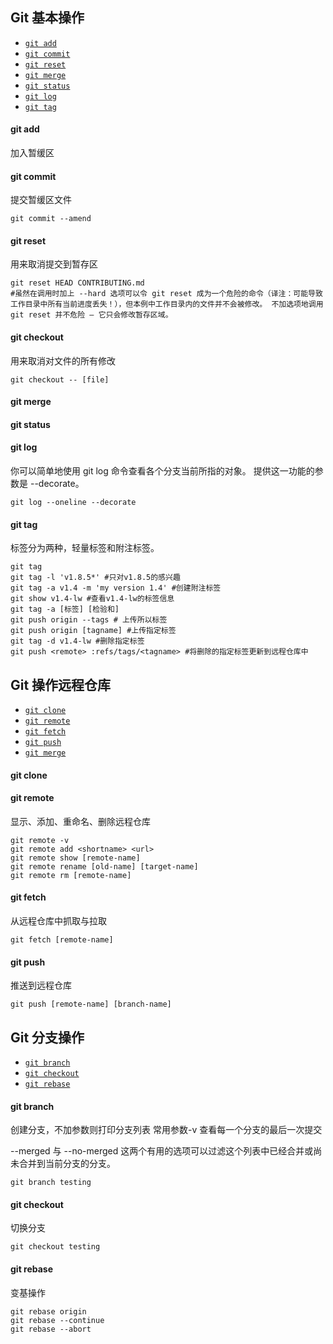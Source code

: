 ## Git 基本操作

- [`git add`](#git-add)
- [`git commit`](#git-commit)
- [`git reset`](#git-reset)
- [`git merge`](#git-merge)
- [`git status`](#git-status)
- [`git log`](#git-log)
- [`git tag`](#git-tag)

#### git add

加入暂缓区

#### git commit

提交暂缓区文件

```
git commit --amend

```

#### git reset

用来取消提交到暂存区

```
git reset HEAD CONTRIBUTING.md
#虽然在调用时加上 --hard 选项可以令 git reset 成为一个危险的命令（译注：可能导致工作目录中所有当前进度丢失！），但本例中工作目录内的文件并不会被修改。 不加选项地调用 git reset 并不危险 — 它只会修改暂存区域。
```

#### git checkout

用来取消对文件的所有修改

```
git checkout -- [file]
```

#### git merge

#### git status

#### git log

你可以简单地使用 git log 命令查看各个分支当前所指的对象。 提供这一功能的参数是 --decorate。

```
git log --oneline --decorate
```

#### git tag

标签分为两种，轻量标签和附注标签。

```
git tag
git tag -l 'v1.8.5*' #只对v1.8.5的感兴趣
git tag -a v1.4 -m 'my version 1.4' #创建附注标签
git show v1.4-lw #查看v1.4-lw的标签信息
git tag -a [标签] [检验和]
git push origin --tags # 上传所以标签
git push origin [tagname] #上传指定标签
git tag -d v1.4-lw #删除指定标签
git push <remote> :refs/tags/<tagname> #将删除的指定标签更新到远程仓库中

```

## Git 操作远程仓库

- [`git clone`](#git-clone)
- [`git remote`](#git-remote)
- [`git fetch`](#git-fetch)
- [`git push`](#git-push)
- [`git merge`](#git-merge)

#### git clone

#### git remote

显示、添加、重命名、删除远程仓库

```
git remote -v
git remote add <shortname> <url>
git remote show [remote-name]
git remote rename [old-name] [target-name]
git remote rm [remote-name]
```

#### git fetch

从远程仓库中抓取与拉取

```
git fetch [remote-name]
```

#### git push

推送到远程仓库

```
git push [remote-name] [branch-name]
```

## Git 分支操作

- [`git branch`](#git-branch)
- [`git checkout`](#git-checkout)
- [`git rebase`](#git-rebase)

#### git branch

创建分支，不加参数则打印分支列表
常用参数-v 查看每一个分支的最后一次提交

--merged 与 --no-merged 这两个有用的选项可以过滤这个列表中已经合并或尚未合并到当前分支的分支。

```
git branch testing
```

#### git checkout

切换分支

```
git checkout testing
```

#### git rebase

变基操作

```
git rebase origin
git rebase --continue
git rebase --abort
```
